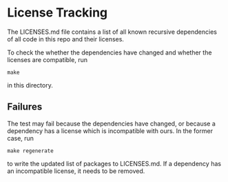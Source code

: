 License Tracking
================

The LICENSES.md file contains a list of all known recursive dependencies of all
code in this repo and their licenses.

To check the whether the dependencies have changed and whether the licenses are
compatible, run

    make

in this directory.

Failures
--------

The test may fail because the dependencies have changed, or because a dependency
has a license which is incompatible with ours. In the former case, run

    make regenerate

to write the updated list of packages to LICENSES.md. If a dependency has an
incompatible license, it needs to be removed.

